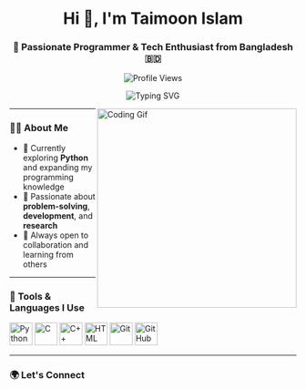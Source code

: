 <h1 align="center">Hi 👋, I'm Taimoon Islam</h1>
<h3 align="center">🚀 Passionate Programmer & Tech Enthusiast from Bangladesh 🇧🇩</h3>

<p align="center">
  <img src="https://komarev.com/ghpvc/?username=taimoonislam&label=Profile%20views&color=0e75b6&style=flat-square" alt="Profile Views" />
</p>

<p align="center">
  <img src="https://readme-typing-svg.demolab.com?font=Fira+Code&size=24&pause=1000&color=F70000&center=true&vCenter=true&width=435&lines=Welcome+to+my+GitHub+profile!" alt="Typing SVG" />
</p>

<img align="right" src="https://media.giphy.com/media/f3iwJFOVOwuy7K6FFw/giphy.gif" width="350" alt="Coding Gif"/>

---

### 👨‍💻 About Me

- 🌱 Currently exploring **Python** and expanding my programming knowledge  
- 🔭 Passionate about **problem-solving**, **development**, and **research**
- 💬 Always open to collaboration and learning from others


---

### 🧰 Tools & Languages I Use

<p>
  <img src="https://cdn.jsdelivr.net/gh/devicons/devicon/icons/python/python-original.svg" width="40" height="40" alt="Python" />
  <img src="https://cdn.jsdelivr.net/gh/devicons/devicon/icons/c/c-original.svg" width="40" height="40" alt="C" />
  <img src="https://cdn.jsdelivr.net/gh/devicons/devicon/icons/cplusplus/cplusplus-original.svg" width="40" height="40" alt="C++" />
  <img src="https://cdn.jsdelivr.net/gh/devicons/devicon/icons/html5/html5-original.svg" width="40" height="40" alt="HTML" />
  <img src="https://cdn.jsdelivr.net/gh/devicons/devicon/icons/git/git-original.svg" width="40" height="40" alt="Git" />
  <img src="https://cdn.jsdelivr.net/gh/devicons/devicon/icons/github/github-original.svg" width="40" height="40" alt="GitHub" />
</p>

---

### 🌍 Let's Connect

<p>
  <a href="https://fb.com/md.kawsar.miah95" target="_blank">
    <img src="https://img.shields.io/badge/Facebook-1877F2?style=for-the-badge&logo=facebook&logo
